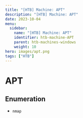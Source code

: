 ```yaml
---
title: "[HTB] Machine: APT"
description: "[HTB] Machine: APT"
date: 2023-10-04
menu:
  sidebar:
    name: "[HTB] Machine: APT"
    identifier: htb-machine-APT
    parent: htb-machines-windows
    weight: 10
hero: images/apt.png
tags: ["HTB"]
---
```


# APT
## Enumeration
- `nmap`